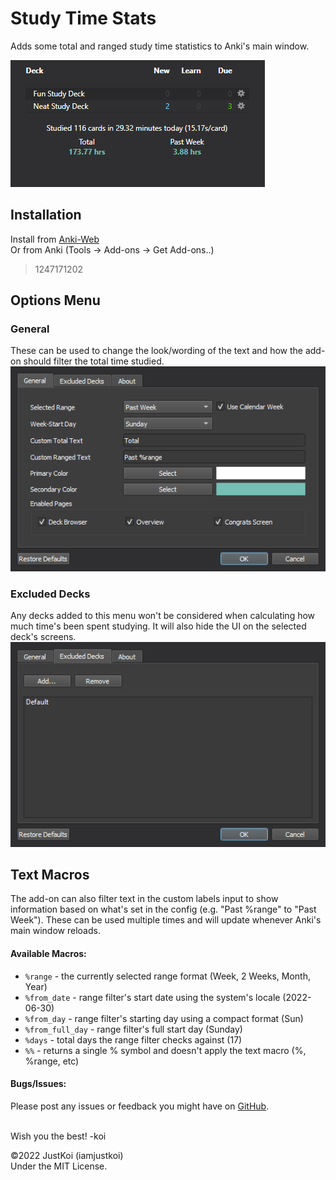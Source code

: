 # Study Time Stats
Adds some total and ranged study time statistics to Anki's main window.  

![Main UI](./github/main_ui.png)

## Installation  
Install from [Anki-Web]()  
Or from Anki (Tools -> Add-ons -> Get Add-ons..)
> 1247171202

## Options Menu  
### General
These can be used to change the look/wording of the text and how the add-on should filter the total time studied.  
![General Options Window](./github/options_general.png)  

### Excluded Decks
Any decks added to this menu won't be considered when calculating how much time's been spent studying. It will also hide the UI on the selected deck's screens.  
![Excluded Options Window](./github/options_excluded.png)  

## Text Macros
The add-on can also filter text in the custom labels input to show information based on what's set in the config (e.g. "Past %range" to "Past Week"). These can be used multiple times and will update whenever Anki's main window reloads.

#### Available Macros:
+ `%range` - the currently selected range format (Week, 2 Weeks, Month, Year)
+ `%from_date` - range filter's start date using the system's locale (2022-06-30)
+ `%from_day` - range filter's starting day using a compact format (Sun)
+ `%from_full_day` - range filter's full start day (Sunday)
+ `%days` - total days the range filter checks against (17)
+ `%%` - returns a single % symbol and doesn't apply the text macro (%, %range, etc)

#### Bugs/Issues:
Please post any issues or feedback you might have on [GitHub](https://github.com/iamjustkoi/StudyTimeStats/issues).
<br></br>  

Wish you the best! -koi

©2022 JustKoi (iamjustkoi)  
Under the MIT License.  
